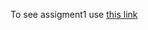 To see assigment1 use <a href="https://akupaka.github.io/jhu-fullstack-course5/assigment1/index.html">this link</a>
